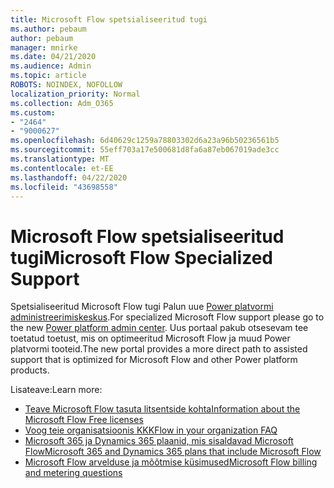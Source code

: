 ```yaml
---
title: Microsoft Flow spetsialiseeritud tugi
ms.author: pebaum
author: pebaum
manager: mnirke
ms.date: 04/21/2020
ms.audience: Admin
ms.topic: article
ROBOTS: NOINDEX, NOFOLLOW
localization_priority: Normal
ms.collection: Adm_O365
ms.custom:
- "2464"
- "9000627"
ms.openlocfilehash: 6d40629c1259a78803302d6a23a96b50236561b5
ms.sourcegitcommit: 55eff703a17e500681d8fa6a87eb067019ade3cc
ms.translationtype: MT
ms.contentlocale: et-EE
ms.lasthandoff: 04/22/2020
ms.locfileid: "43698558"
---
```

# <a name="microsoft-flow-specialized-support"></a><span data-ttu-id="36c90-102">Microsoft Flow spetsialiseeritud tugi</span><span class="sxs-lookup"><span data-stu-id="36c90-102">Microsoft Flow Specialized Support</span></span>

<span data-ttu-id="36c90-103">Spetsialiseeritud Microsoft Flow tugi Palun uue [Power platvormi administreerimiskeskus](https://aka.ms/flowadminsupport).</span><span class="sxs-lookup"><span data-stu-id="36c90-103">For specialized Microsoft Flow support please go to the new [Power platform admin center](https://aka.ms/flowadminsupport).</span></span> <span data-ttu-id="36c90-104">Uus portaal pakub otsesevam tee toetatud toetust, mis on optimeeritud Microsoft Flow ja muud Power platvormi tooteid.</span><span class="sxs-lookup"><span data-stu-id="36c90-104">The new portal provides a more direct path to assisted support that is optimized for Microsoft Flow and other Power platform products.</span></span>

<span data-ttu-id="36c90-105">Lisateave:</span><span class="sxs-lookup"><span data-stu-id="36c90-105">Learn more:</span></span>
- [<span data-ttu-id="36c90-106">Teave Microsoft Flow tasuta litsentside kohta</span><span class="sxs-lookup"><span data-stu-id="36c90-106">Information about the Microsoft Flow Free licenses</span></span>](https://go.microsoft.com/fwlink/?linkid=2095610)
- [<span data-ttu-id="36c90-107">Voog teie organisatsioonis KKK</span><span class="sxs-lookup"><span data-stu-id="36c90-107">Flow in your organization FAQ</span></span>](https://go.microsoft.com/fwlink/?linkid=2072608)
- [<span data-ttu-id="36c90-108">Microsoft 365 ja Dynamics 365 plaanid, mis sisaldavad Microsoft Flow</span><span class="sxs-lookup"><span data-stu-id="36c90-108">Microsoft 365 and Dynamics 365 plans that include Microsoft Flow</span></span>](https://go.microsoft.com/fwlink/?linkid=2072406)
- [<span data-ttu-id="36c90-109">Microsoft Flow arvelduse ja mõõtmise küsimused</span><span class="sxs-lookup"><span data-stu-id="36c90-109">Microsoft Flow billing and metering questions</span></span>](https://go.microsoft.com/fwlink/?linkid=2072612)